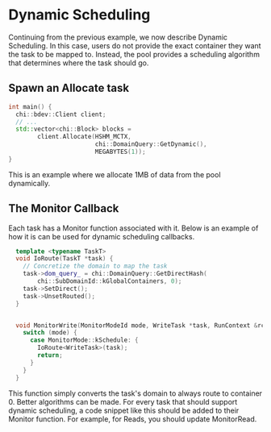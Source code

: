 # Dynamic Scheduling

Continuing from the previous example, we now describe Dynamic Scheduling.
In this case, users do not provide the exact container they want the task
to be mapped to. Instead, the pool provides a scheduling algorithm that
determines where the task should go.

## Spawn an Allocate task

```cpp
int main() {
  chi::bdev::Client client;
  // ...
  std::vector<chi::Block> blocks =
        client.Allocate(HSHM_MCTX,
                        chi::DomainQuery::GetDynamic(),
                        MEGABYTES(1));
}
```

This is an example where we allocate 1MB of data from the pool dynamically.

## The Monitor Callback

Each task has a Monitor function associated with it. Below is an example
of how it is can be used for dynamic scheduling callbacks.

```cpp
  template <typename TaskT>
  void IoRoute(TaskT *task) {
    // Concretize the domain to map the task
    task->dom_query_ = chi::DomainQuery::GetDirectHash(
        chi::SubDomainId::kGlobalContainers, 0);
    task->SetDirect();
    task->UnsetRouted();
  }


  void MonitorWrite(MonitorModeId mode, WriteTask *task, RunContext &rctx) {
    switch (mode) {
      case MonitorMode::kSchedule: {
        IoRoute<WriteTask>(task);
        return;
      }
    }
  }
```

This function simply converts the task's domain to always route to container 0.
Better algorithms can be made. For every task that should support dynamic scheduling,
a code snippet like this should be added to their Monitor function. For example,
for Reads, you should update MonitorRead.